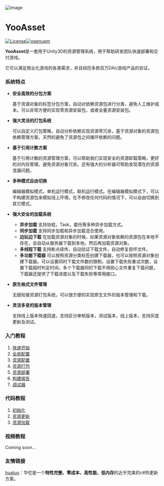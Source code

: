 ![image](https://github.com/tuyoogame/YooAsset/raw/main/Docs/Image/LOGO.png)

# YooAsset

[![License](https://img.shields.io/github/license/tuyoogame/YooAsset)](https://github.com/tuyoogame/YooAsset/blob/master/LICENSE)[![openupm](https://img.shields.io/npm/v/com.tuyoogame.yooasset?label=openupm&registry_uri=https://package.openupm.com)](https://openupm.cn/packages/com.tuyoogame.yooasset/)

**YooAsset**是一套用于Unity3D的资源管理系统，用于帮助研发团队快速部署和交付游戏。

它可以满足商业化游戏的各类需求，并且经历多款百万DAU游戏产品的验证。

### 系统特点
- **安全高效的分包方案**

  基于资源对象的标签分包方案，自动对依赖资源包进行分类，避免人工维护成本。可以非常方便的实现零资源安装包，或者全量资源安装包。

- **强大灵活的打包系统**

  可以自定义打包策略，自动分析依赖实现资源零冗余，基于资源对象的资源包依赖管理方案，天然的避免了资源包之间循环依赖的问题。

- **基于引用计数方案**

  基于引用计数的资源管理方案，可以帮助我们实现安全的资源卸载策略，更好的对内存管理，避免资源对象冗余。还有强大的分析器可帮助发现潜在的资源泄漏问题。

- **多种模式自由切换**

  编辑器模拟模式，单机运行模式，联机运行模式。在编辑器模拟模式下，可以不构建资源包来模拟线上环境，在不修改任何代码的情况下，可以自由切换到其它模式。

- **强大安全的加载系统**

  - **异步加载** 支持协程，Task，委托等多种异步加载方式。
  - **同步加载** 支持同步加载和异步加载混合使用。
  - **边玩边下载** 在加载资源对象的时候，如果资源对象依赖的资源包在本地不存在，会自动从服务器下载到本地，然后再加载资源对象。
  - **多线程下载** 支持断点续传，自动验证下载文件，自动修复损坏文件。
  - **多功能下载器** 可以按照资源分类标签创建下载器，也可以按照资源对象创建下载器。可以设置同时下载文件数的限制，设置下载失败重试次数，设置下载超时判定时间。多个下载器同时下载不用担心文件重复下载问题，下载器还提供了下载进度以及下载失败等常用接口。
  
- **原生格式文件管理**

  无缝衔接资源打包系统，可以很方便的实现原生文件的版本管理和下载。

- **灵活多变的版本管理**

  支持线上版本快速回退，支持区分审核版本，测试版本，线上版本，支持灰度更新及测试。

### 入门教程
1. [快速开始](https://github.com/tuyoogame/YooAsset/blob/master/Docs/QuickStart.md)
2. [全局配置](https://github.com/tuyoogame/YooAsset/blob/master/Docs/Settings.md)
3. [资源配置](https://github.com/tuyoogame/YooAsset/blob/master/Docs/AssetGrouper.md)
4. [资源打包](https://github.com/tuyoogame/YooAsset/blob/master/Docs/AssetBuilder.md)
5. [资源部署](https://github.com/tuyoogame/YooAsset/blob/master/Docs/AssetDeploy.md)
5. [构建报告](https://github.com/tuyoogame/YooAsset/blob/master/Docs/AssetReporter.md)
5. [调试器](https://github.com/tuyoogame/YooAsset/blob/master/Docs/AssetDebugger.md)

### 代码教程
1. [初始化](https://github.com/tuyoogame/YooAsset/blob/master/Docs/CodeTutorial1.md)
2. [资源更新](https://github.com/tuyoogame/YooAsset/blob/master/Docs/CodeTutorial2.md)
3. [资源加载](https://github.com/tuyoogame/YooAsset/blob/master/Docs/CodeTutorial3.md)

### 视频教程

Coming soon...

### 友情链接

[huatuo](https://github.com/focus-creative-games/huatuo)：华佗是一个**特性完整、零成本、高性能、低内存**的近乎完美的c#热更新方案。

